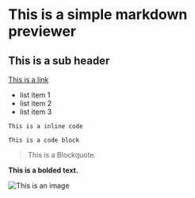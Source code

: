 # This is a simple markdown previewer

## This is a sub header

[This is a link](www.github.com)

* list item 1
* list item 2
* list item 3

`This is a inline code`

```
This is a code block
```

> This is a Blockquote.

**This is a bolded text.**

![This is an image](https://html.com/wp-content/uploads/Code.jpg)